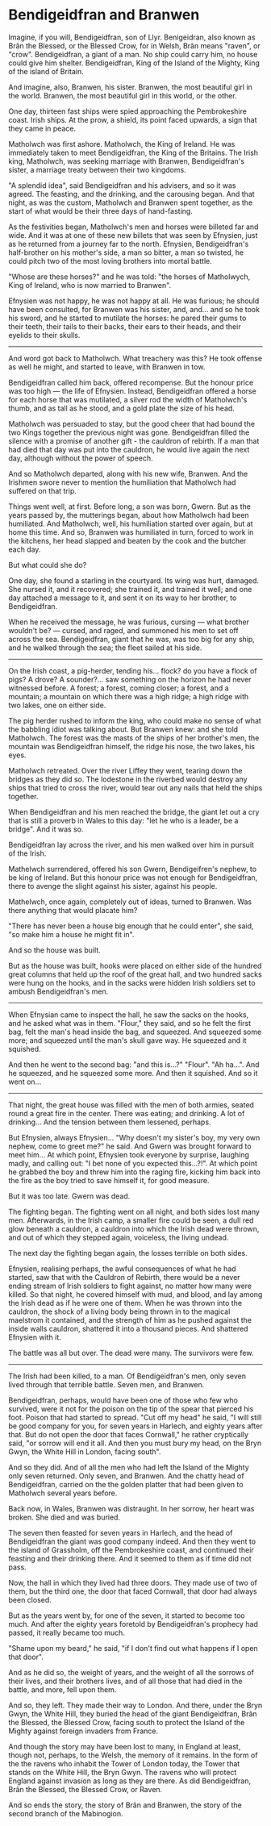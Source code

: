 # Bendigeidfran and Branwen

Imagine, if you will, Bendigeidfran, son of Llyr.  Benigeidran, also known as Brân the Blessed, or the Blessed Crow, for in Welsh, Brân means "raven", or "crow". Bendigeidfran, a giant of a man. No ship could carry him, no house could give him shelter. Bendigeidfran, King of the Island of the Mighty, King of the island of Britain.

And imagine, also, Branwen, his sister. Branwen, the most beautiful girl in the world. Branwen, the most beautiful girl in this world, or the other.

One day, thirteen fast ships were spied approaching the Pembrokeshire coast. Irish ships. At the prow, a shield, its point faced upwards, a sign that they came in peace.

Matholwch was first ashore. Matholwch, the King of Ireland. He was immediately taken to meet Bendigeidfran, the King of the Britains. The Irish king, Matholwch, was seeking marriage with Branwen, Bendigeidfran's sister, a marriage treaty between their two kingdoms.

"A splendid idea", said Bendigeidfran and his advisers, and so it was agreed. The feasting, and the drinking, and the carousing began. And that night, as was the custom, Matholwch and Branwen spent together, as the start of what would be their three days of hand-fasting.

As the festivities began, Matholwch's men and horses were billeted far and wide. And it was at one of these new billets that was seen by Efnysien, just as he returned from a journey far to the north. Efnysien, Bendigeidfran's half-brother on his mother's side, a man so bitter, a man so twisted, he could pitch two of the most loving brothers into mortal battle.

"Whose are these horses?" and he was told: "the horses of Matholwych, King of Ireland, who is now married to Branwen".

Efnysien was not happy, he was not happy at all. He was furious; he should have been consulted, for Branwen was his sister, and, and... and so he took his sword, and he started to mutilate the horses: he pared their gums to their teeth, their tails to their backs, their ears to their heads, and their eyelids to their skulls.

---

And word got back to Matholwch. What treachery was this? He took offense as well he might, and started to leave, with Branwen in tow.

Bendigeidfran called him back, offered recompense. But the honour price was too high — the life of Efnysien. Instead, Bendigeidfran offered a horse for each horse that was mutilated, a silver rod the width of Matholwch's thumb, and as tall as he stood, and a gold plate the size of his head.

Matholwch was persuaded to stay, but the good cheer that had bound the two Kings together the previous night was gone. Bendigeidfran filled the silence with a promise of another gift - the cauldron of rebirth. If a man that had died that day was put into the cauldron, he would live again the next day, although without the power of speech.

And so Matholwch departed, along with his new wife, Branwen. And the Irishmen swore never to mention the humiliation that Matholwch had suffered on that trip.

Things went well, at first. Before long, a son was born, Gwern. But as the years passed by, the mutterings began, about how Matholwch had been humiliated. And Matholwch, well, his humiliation started over again, but at home this time. And so, Branwen was humiliated in turn, forced to work in the kitchens, her head slapped and beaten by the cook and the butcher each day.

But what could she do?

One day, she found a starling in the courtyard. Its wing was hurt, damaged. She nursed it, and it recovered; she trained it, and trained it well; and one day attached a message to it, and sent it on its way to her brother, to Bendigeidfran.

When he received the message, he was furious, cursing — what brother wouldn't be? — cursed, and raged, and summoned his men to set off across the sea. Bendigeidfran, giant that he was, was too big for any ship, and he walked through the sea; the fleet sailed at his side.

---

On the Irish coast, a pig-herder, tending his... flock? do you have a flock of pigs? A drove? A sounder?... saw something on the horizon he had never witnessed before. A forest; a forest, coming closer;  a forest, and a mountain; a mountain on which there was a high ridge; a high ridge with two lakes, one on either side.

The pig herder rushed to inform the king, who could make no sense of what the babbling idiot was talking about. But Branwen knew: and she told Matholwch. The forest was the masts of the ships of her brother's men, the mountain was Bendigeidfran himself, the ridge his nose, the two lakes, his eyes.

Matholwch retreated. Over the river Liffey they went, tearing down the bridges as they did so. The lodestone in the riverbed would destroy any ships that tried to cross the river, would tear out any nails that held the ships together.

When Bendigeidfran and his men reached the bridge, the giant let out a cry that is still a proverb in Wales to this day: "let he who is a leader, be a bridge". And it was so.

Bendigeidfran lay across the river, and his men walked over him in pursuit of the Irish.

Mathelwch surrendered, offered his son Gwern, Bendigeifren's nephew, to be king of Ireland. But this honour price was not enough for Bendigeidfran, there to avenge the slight against his sister, against his people.

Mathelwch, once again, completely out of ideas, turned to Branwen. Was there anything that would placate him?

"There has never been a house big enough that he could enter", she said, "so make him a house he might fit in".

And so the house was built.

But as the house was built, hooks were placed on either side of the hundred great columns that held up the roof of the great hall, and two hundred sacks were hung on the hooks, and in the sacks were hidden Irish soldiers set to ambush Bendigeidfran's men.

---

When Efnysian came to inspect the hall, he saw the sacks on the hooks, and he asked what was in them. "Flour," they said, and so he felt the first bag, felt the man's head inside the bag, and squeezed. And squeezed some more; and squeezed until the man's skull gave way. He squeezed and it squished.

And then he went to the second bag: "and this is...?" "Flour". "Ah ha...". And he squeezed, and he squeezed some more. And then it squished. And so it went on...

---

That night, the great house was filled with the men of both armies, seated round a great fire in the center. There was eating; and drinking. A lot of drinking...  And the tension between them lessened, perhaps.

But Efnysien, always Efnysien... "Why doesn't my sister's boy, my very own nephew, come to greet me?" he said. And Gwern was brought forward to meet him... At which point, Efnysien took everyone by surprise,  laughing madly, and calling out: "I bet none of you expected this...?!". At which point he grabbed the boy and threw him into the raging fire, kicking him back into the fire as the boy tried to save himself it, for good measure.

But it was too late. Gwern was dead.

The fighting began. The fighting went on all night, and both sides lost many men. Afterwards, in the Irish camp, a smaller fire could be seen, a dull red glow beneath a cauldron, a cauldron into which the Irish dead were thrown, and out of which they stepped again, voiceless, the living undead.

The next day the fighting began again, the losses terrible on both sides.

Efnysien, realising perhaps, the awful consequences of what he had started, saw that with the Cauldron of Rebirth, there would be a never ending stream of Irish soldiers to fight against, no matter how many were killed. So that night, he covered himself with mud, and blood, and lay among the Irish dead as if he were one of them. When he was thrown into the cauldron, the shock of a living body being thrown in to the magical maelstrom it contained, and the strength of him as he pushed against the inside walls cauldron, shattered it into a thousand pieces. And shattered Efnysien with it.

The battle was all but over. The dead were many. The survivors were few.

---

The Irish had been killed, to a man. Of Bendigeidfran's men, only seven lived through that terrible battle. Seven men, and Branwen.

Bendigeidfran, perhaps, would have been one of those who few who survived, were it not for the poison on the tip of the spear that pierced his foot. Poison that had started to spread. "Cut off my head" he said, "I will still be good company for you, for seven years in Harlech, and eighty years after that. But do not open the door that faces Cornwall," he rather cryptically said, "or sorrow will end it all. And then you must bury my head, on the Bryn Gwyn, the White Hill in London, facing south".

And so they did. And of all the men who had left the Island of the Mighty only seven returned. Only seven, and Branwen. And the chatty head of Bendigeidfran, carried on the the golden platter that had been given to Matholwch several years before.

Back now, in Wales, Branwen was distraught. In her sorrow, her heart was broken. She died and was buried.

The seven then feasted for seven years in Harlech, and the head of Bendigeidfran the giant was good company indeed. And then they went to the island of Grassholm, off the Pembrokeshire coast, and continued their feasting and their drinking there. And it seemed to them as if time did not pass.

Now, the hall in which they lived had three doors. They made use of two of them, but the third one, the door that faced Cornwall, that door had always been closed.

But as the years went by, for one of the seven, it started to become too much. And after the eighty years foretold by Bendigeidfran's prophecy had passed, it really became too much.

"Shame upon my beard," he said, "if I don't find out what happens if I open that door".

And as he did so, the weight of years, and the weight of all the sorrows of their lives, and their brothers lives, and of all those that had died in the battle, and more, fell upon them.

And so, they left. They made their way to London. And there, under the Bryn Gwyn, the White Hill, they buried the head of the giant Bendigeidfran, Brân the Blessed, the Blessed Crow, facing south to protect the Island of the Mighty against foreign invaders from France.

And though the story may have been lost to many, in England at least, though not, perhaps, to the Welsh, the memory of it remains. In the form of the the ravens who inhabit the Tower of London today, the Tower that stands on the White Hill, the Bryn Gwyn. The ravens who will protect England against invasion as long as they are there. As did Bendigeidfran, Brân the Blessed, the Blessed Crow, or Raven.

And so ends the story, the story of Brân and Branwen, the story of the second branch of the Mabinogion.
